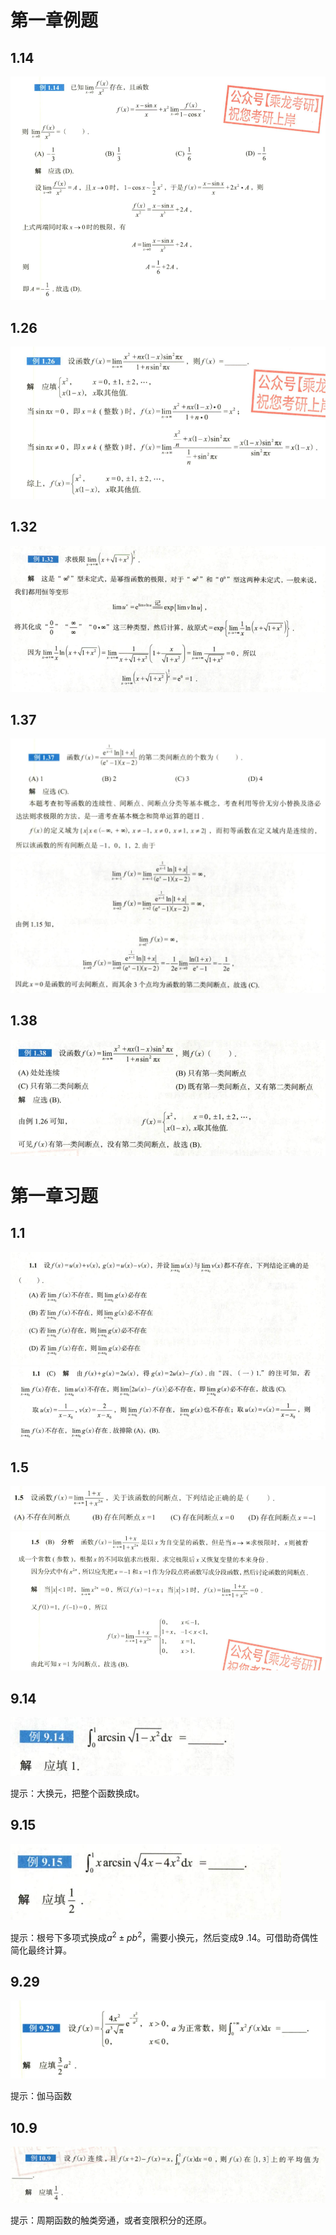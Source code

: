 # 第一章例题

## 1.14

![alt text](images/image-85.png)

## 1.26

![alt text](images/image-86.png)

## 1.32

![alt text](images/image-87.png)

## 1.37

![alt text](images/image-88.png)
![alt text](images/image-89.png)

## 1.38

![alt text](images/image-90.png)

# 第一章习题

## 1.1

![alt text](images/image-91.png)
![alt text](images/image-93.png)

## 1.5

![alt text](images/image-92.png)
![alt text](images/image-94.png)

## 9.14

![alt text](images/image-68.png)

提示：大换元，把整个函数换成t。

## 9.15

![alt text](images/image-69.png)

提示：根号下多项式换成$a^2 \pm pb^2$，需要小换元，然后变成9 .14。可借助奇偶性简化最终计算。

## 9.29

![alt text](images/image-75.png)

提示：伽马函数

## 10.9

![alt text](images/image-78.png)

提示：周期函数的触类旁通，或者变限积分的还原。